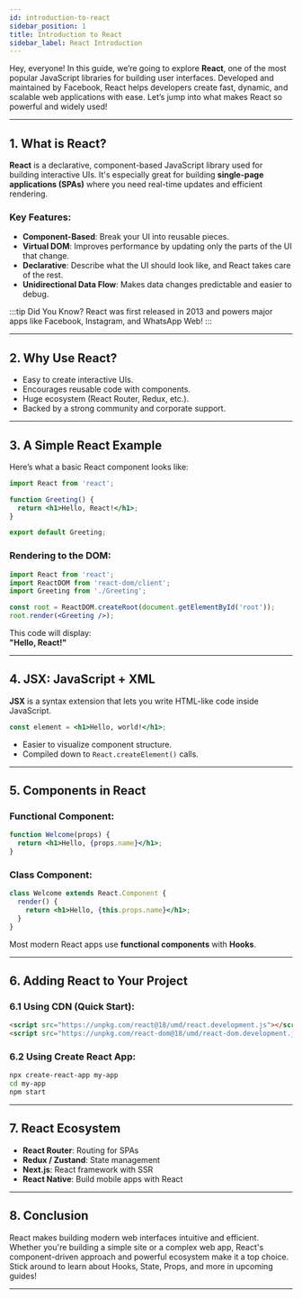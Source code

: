 ```yaml
---
id: introduction-to-react
sidebar_position: 1
title: Introduction to React
sidebar_label: React Introduction
---
```


Hey, everyone!  In this guide, we’re going to explore **React**, one of the most popular JavaScript libraries for building user interfaces. Developed and maintained by Facebook, React helps developers create fast, dynamic, and scalable web applications with ease. Let’s jump into what makes React so powerful and widely used!

---

## 1. What is React?

**React** is a declarative, component-based JavaScript library used for building interactive UIs. It's especially great for building **single-page applications (SPAs)** where you need real-time updates and efficient rendering.

### Key Features:
- **Component-Based**: Break your UI into reusable pieces.
- **Virtual DOM**: Improves performance by updating only the parts of the UI that change.
- **Declarative**: Describe what the UI should look like, and React takes care of the rest.
- **Unidirectional Data Flow**: Makes data changes predictable and easier to debug.

:::tip Did You Know?
React was first released in 2013 and powers major apps like Facebook, Instagram, and WhatsApp Web!
:::

---

## 2. Why Use React?

- Easy to create interactive UIs.
- Encourages reusable code with components.
- Huge ecosystem (React Router, Redux, etc.).
- Backed by a strong community and corporate support.

---

## 3. A Simple React Example

Here’s what a basic React component looks like:

```jsx
import React from 'react';

function Greeting() {
  return <h1>Hello, React!</h1>;
}

export default Greeting;
```

### Rendering to the DOM:
```jsx
import React from 'react';
import ReactDOM from 'react-dom/client';
import Greeting from './Greeting';

const root = ReactDOM.createRoot(document.getElementById('root'));
root.render(<Greeting />);
```

This code will display:  
**"Hello, React!"**

---

## 4. JSX: JavaScript + XML

**JSX** is a syntax extension that lets you write HTML-like code inside JavaScript.

```jsx
const element = <h1>Hello, world!</h1>;
```

- Easier to visualize component structure.
- Compiled down to `React.createElement()` calls.

---

## 5. Components in React

### Functional Component:
```jsx
function Welcome(props) {
  return <h1>Hello, {props.name}</h1>;
}
```

### Class Component:
```jsx
class Welcome extends React.Component {
  render() {
    return <h1>Hello, {this.props.name}</h1>;
  }
}
```

Most modern React apps use **functional components** with **Hooks**.

---

## 6. Adding React to Your Project

### 6.1 Using CDN (Quick Start):
```html
<script src="https://unpkg.com/react@18/umd/react.development.js"></script>
<script src="https://unpkg.com/react-dom@18/umd/react-dom.development.js"></script>
```

### 6.2 Using Create React App:
```bash
npx create-react-app my-app
cd my-app
npm start
```

---

## 7. React Ecosystem

- **React Router**: Routing for SPAs
- **Redux / Zustand**: State management
- **Next.js**: React framework with SSR
- **React Native**: Build mobile apps with React

---

## 8. Conclusion

React makes building modern web interfaces intuitive and efficient. Whether you're building a simple site or a complex web app, React's component-driven approach and powerful ecosystem make it a top choice. Stick around to learn about Hooks, State, Props, and more in upcoming guides!

---

